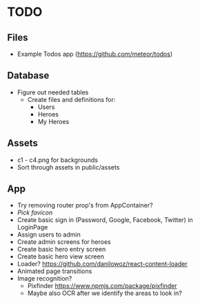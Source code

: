 # TODO

## Files

- Example Todos app (<https://github.com/meteor/todos>)

## Database

- Figure out needed tables
  - Create files and definitions for:
    - Users
    - Heroes
    - My Heroes

## Assets

- c1 - c4.png for backgrounds
- Sort through assets in public/assets

## App

- Try removing router prop's from AppContainer?
- *Pick favicon*
- Create basic sign in (Password, Google, Facebook, Twitter) in LoginPage
- Assign users to admin
- Create admin screens for heroes
- Create basic hero entry screen
- Create basic hero view screen
- Loader? <https://github.com/danilowoz/react-content-loader>
- Animated page transitions
- Image recognition?
  - Pixfinder <https://www.npmjs.com/package/pixfinder>
  - Maybe also OCR after we identify the areas to look in?
